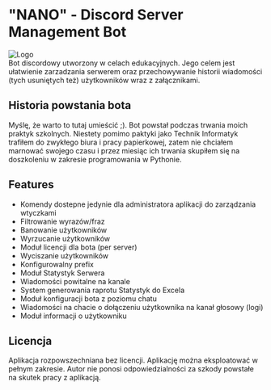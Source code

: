 # "NANO" - Discord Server Management Bot

![Logo](https://i.ibb.co/pQWnkK2/bce20d4c9fc31a09156a2bd9b0934661.png)\
Bot discordowy utworzony w celach edukacyjnych. Jego celem jest ułatwienie zarzadzania serwerem oraz przechowywanie historii wiadomości (tych usuniętych też) użytkowników wraz z załącznikami.


## Historia powstania bota

Myślę, że warto to tutaj umieścić ;). Bot powstał podczas trwania moich praktyk szkolnych. Niestety pomimo paktyki jako Technik Informatyk trafiłem do zwykłego biura i pracy papierkowej, zatem nie chciałem marnować swojego czasu i przez miesiąc ich trwania skupiłem się na doszkoleniu w zakresie programowania w Pythonie.


## Features

- Komendy dostepne jedynie dla administratora aplikacji do zarządzania wtyczkami
- Filtrowanie wyrazów/fraz
- Banowanie użytkowników
- Wyrzucanie użytkowników
- Moduł licencji dla bota (per server)
- Wyciszanie użytkowników
- Konfigurowalny prefix
- Moduł Statystyk Serwera
- Wiadomości powitalne na kanale
- System generowania raprotu Statystyk do Excela
- Moduł konfiguracji bota z poziomu chatu
- Wiadomości na chacie o dołączeniu użytkownika na kanał głosowy (logi)
- Moduł informacji o użytkowniku
## Licencja

Aplikacja rozpowszechniana bez licencji. Aplikację można eksploatować w pełnym zakresie. Autor nie ponosi odpowiedzialności za szkody powstałe na skutek pracy z aplikacją. 

